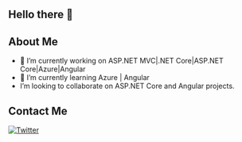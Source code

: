   ## Hello there 👋
  
  
  ## About Me 

- 🔭 I’m currently working on ASP.NET MVC|.NET Core|ASP.NET Core|Azure|Angular
- 🌱 I’m currently learning Azure | Angular
-  I’m looking to collaborate on ASP.NET Core and Angular projects.


## Contact Me
[![Twitter](https://img.shields.io/badge/Twitter-1DA1F2?style=for-the-badge&logo=twitter&logoColor=white)](https://twitter.com/Ahm3dia)


